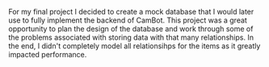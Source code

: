 For my final project I decided to create a mock database that I would later use to fully implement the backend of CamBot. This project was a great opportunity to plan the design of the database and work through some of the problems associated with storing data with that many relationships. In the end, I didn't completely model all relationsihps for the items as it greatly impacted performance. 
